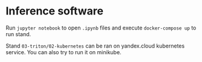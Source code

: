 # Inference software

Run `jupyter notebook` to open `.ipynb` files and execute `docker-compose up` to run stand.

Stand `03-triton/02-kubernetes` can be ran on yandex.cloud kubernetes service. You can also try to run it on minikube.
